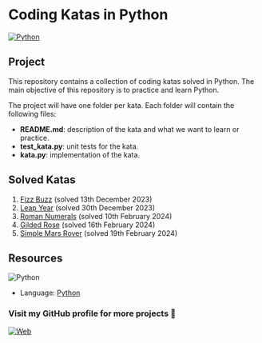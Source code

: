 # Coding Katas in Python

[![Python](https://img.shields.io/badge/Python-3.11+-yellow?style=for-the-badge&logo=python&logoColor=white&labelColor=101010)](https://python.org)

## Project

This repository contains a collection of coding katas solved in Python. The main objective of this repository is to practice and learn Python.

The project will have one folder per kata. Each folder will contain the following files:

* **README.md**: description of the kata and what we want to learn or practice.
* **test_kata.py**: unit tests for the kata.
* **kata.py**: implementation of the kata.

## Solved Katas

1. [Fizz Buzz](https://github.com/dimanu-py/code-katas-python/tree/main/fizz-buzz) (solved 13th December 2023)
2. [Leap Year](https://github.com/dimanu-py/code-katas-python/tree/main/leap-year) (solved 30th December 2023)
3. [Roman Numerals](https://github.com/dimanu-py/code-katas-python/tree/main/roman-numerals) (solved 10th February 2024)
4. [Gilded Rose](https://github.com/dimanu-py/code-katas-python/tree/main/gilded-rose) (solved 16th February 2024)
5. [Simple Mars Rover](https://github.com/dimanu-py/code-katas-python/tree/main/simple-mars-rover) (solved 19th February 2024)

## Resources

![Python](https://img.shields.io/github/stars/python/cpython?label=Python&style=social)

* Language: [Python](https://www.python.org/)


### Visit my GitHub profile for more projects 🚀

[![Web](https://img.shields.io/badge/GitHub-Dimanu.py-14a1f0?style=for-the-badge&logo=github&logoColor=white&labelColor=101010)](https://github.com/dimanu-py)
